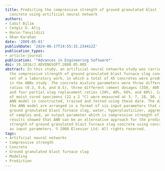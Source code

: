 ```yaml
---
title: Predicting the compressive strength of ground granulated blast furnace slag
  concrete using artificial neural network
authors:
- Cahit Bilim
- Cengiz D. Atiş
- Harun Tanyildizi
- Okan Karahan
date: '2009-05-01'
publishDate: '2024-06-17T14:55:15.234412Z'
publication_types:
- article-journal
publication: '*Advances in Engineering Software*'
doi: 10.1016/J.ADVENGSOFT.2008.05.005
abstract: In this study, an artificial neural networks study was carried out to predict
  the compressive strength of ground granulated blast furnace slag concrete. A data
  set of a laboratory work, in which a total of 45 concretes were produced, was utilized
  in the ANNs study. The concrete mixture parameters were three different water-cement
  ratios (0.3, 0.4, and 0.5), three different cement dosages (350, 400, and 450 kg/m3)
  and four partial slag replacement ratios (20%, 40%, 60%, and 80%). Compressive strengths
  of moist cured specimens (22 ± 2 °C) were measured at 3, 7, 28, 90, and 360 days.
  ANN model is constructed, trained and tested using these data. The data used in
  the ANN model are arranged in a format of six input parameters that cover the cement,
  ground granulated blast furnace slag, water, hyperplasticizer, aggregate and age
  of samples and, an output parameter which is compressive strength of concrete. The
  results showed that ANN can be an alternative approach for the predicting the compressive
  strength of ground granulated blast furnace slag concrete using concrete ingredients
  as input parameters. © 2008 Elsevier Ltd. All rights reserved.
tags:
- Artificial neural networks
- Compressive strength
- Concrete
- Ground granulated blast furnace slag
- Modeling
- Prediction
---
```

